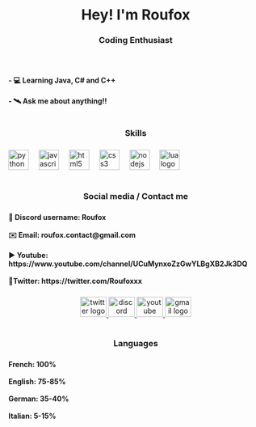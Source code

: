 <h1 align="center">Hey! I'm Roufox</h1>

###

<h3 align="center">Coding Enthusiast</h3>

###

<br clear="both">

<h4 align="left">- 💻 Learning Java, C# and C++<br><br>- 🛰️ Ask me about anything!!</h4>

###

<h1 align="left"></h1>

###

<h3 align="center">Skills</h3>

###

<div align="left">
  <img src="https://cdn.jsdelivr.net/gh/devicons/devicon/icons/python/python-original.svg" height="40" alt="python logo"  />
  <img width="12" />
  <img src="https://cdn.jsdelivr.net/gh/devicons/devicon/icons/javascript/javascript-plain.svg" height="40" alt="javascript logo"  />
  <img width="12" />
  <img src="https://cdn.jsdelivr.net/gh/devicons/devicon/icons/html5/html5-original.svg" height="40" alt="html5 logo"  />
  <img width="12" />
  <img src="https://cdn.jsdelivr.net/gh/devicons/devicon/icons/css3/css3-original.svg" height="40" alt="css3 logo"  />
  <img width="12" />
  <img src="https://cdn.jsdelivr.net/gh/devicons/devicon/icons/nodejs/nodejs-plain.svg" height="40" alt="nodejs logo"  />
  <img width="12" />
  <img src="https://cdn.jsdelivr.net/gh/devicons/devicon/icons/lua/lua-plain-wordmark.svg" height="40" alt="lua logo"  />
</div>

###

<h1 align="left"></h1>

###

<h3 align="center">Social media / Contact me</h3>

###

<h4 align="left">🔵 Discord username: Roufox<br><br>✉️ Email: roufox.contact@gmail.com<br><br>▶️ Youtube: https://www.youtube.com/channel/UCuMynxoZzGwYLBgXB2Jk3DQ<br><br>🐥Twitter: https://twitter.com/Roufoxxx</h4>

###

<div align="center">
  <a href="https://mail.google.com/mail/?view=cm&fs=1&to=roufox.contact@gmail.com" target="_blank">
    <img src="https://raw.githubusercontent.com/maurodesouza/profile-readme-generator/master/src/assets/icons/social/twitter/default.svg" width="52" height="40" alt="twitter logo"  />
  </a>
  <a href="https://discordapp.com/users/790712104058617876" target="_blank">
    <img src="https://raw.githubusercontent.com/maurodesouza/profile-readme-generator/master/src/assets/icons/social/discord/default.svg" width="52" height="40" alt="discord logo"  />
  </a>
  <a href="https://www.youtube.com/channel/UCuMynxoZzGwYLBgXB2Jk3DQ" target="_blank">
    <img src="https://raw.githubusercontent.com/maurodesouza/profile-readme-generator/master/src/assets/icons/social/youtube/default.svg" width="52" height="40" alt="youtube logo"  />
  </a>
  <a href="https://mail.google.com/mail/?view=cm&fs=1&to=roufox.contact@gmail.com" target="_blank">
    <img src="https://raw.githubusercontent.com/maurodesouza/profile-readme-generator/master/src/assets/icons/social/gmail/default.svg" width="52" height="40" alt="gmail logo"  />
  </a>
</div>

###

<h1 align="left"></h1>

###

<h3 align="center">Languages</h3>

###

<h4 align="left">French: 100%<br><br>English: 75-85%<br><br>German: 35-40%<br><br>Italian: 5-15%</h4>

